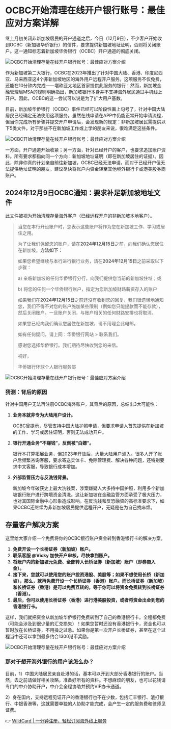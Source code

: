 # OCBC开始清理在线开户银行账号：最佳应对方案详解

继上月初关闭非新加坡居民的开户通道之后，今日（12月9日），不少客户开始收到OCBC（新加坡华侨银行）的信件，要求提供新加坡地址证明，否则将关闭账户。这一通知标志着新加坡华侨银行（OCBC）开户通道的彻底关闭。

![OCBC开始清理存量在线开户银行账号：最佳应对方案介绍](https://bbtdd.com/img/4186626049.webp)

作为新加坡第二大银行，OCBC在2023年推出了针对中国大陆、香港、印度尼西亚、马来西亚这4个非新加坡地区的海外用户远程开户服务。这项服务不仅免费，还能在10分钟内完成——堪称亚太地区首家提供此服务的银行！然而，新加坡金融管理局MSA的规则明确指出，新加坡银行本身并不支持海外居民通过手机线上开户。因此，OCBC的这一尝试可以说是为了扩大用户基数。

目前，新加坡华侨银行（OCBC）事件已经可以阶段性画上句号了，针对中国大陆居民已经确定无法使用这项服务。虽然在线申请在APP中仍能正常开始申请流程，但当你完成所有步骤并提交开户申请后，会发现新的规定：非新加坡居民需提供以下5类文件。对于那些不在新加坡工作或上学的朋友来说，很难满足这些条件。

![OCBC开始清理存量在线开户银行账号：最佳应对方案介绍](https://bbtdd.com/img/035465305812970.webp)

一方面，开户通道开始收紧；另一方面，针对已经开户的客户，也要求追加账户资料。所有要求都指向同一个方向：新加坡地址证明（即在新加坡居住的证据）。因此，除非你真的计划亲自前往新加坡，OCBC已经无法申请。而对于已经开户但无法提供地址证明的朋友，建议尽快将账户内资金转至其他境外银行卡或港美股券商账户。

## 2024年12月9日OCBC通知：要求补足新加坡地址文件

此文件被视为开始清理存量海外客户（已经远程开户的非新加坡本地客户）。

> 当您在本行开设账户时，您表示这些账户将作为您在新加坡工作、学习或居住之用。
>
> 为了让我们保留您的账户，请在**2024年12月15日**之前，向我们确认您居住在新加坡。**方法如下：**
>
> 如果您希望继续与本行进行银行业务，请在**2024年12月15日**之前采取以下步骤：
>
> a) 亲临新加坡的任何华侨银行分行，向我们提供您当前的新加坡住址；或
>
> b) 将您的任何一个华侨银行账户，指定为您新加坡财路薪资存入的账户
>
> 如果我们在**2024年12月15日**之前还没有收到您的回复，我们很遗憾地通知您，我们不得不对您的账户施加某些限制（例如您只能提款而不能存款），然后关闭账户。一旦账户关闭，与账户相关的任何财路安排也将取消。
>
> 如果您已经向我们确认您居住在新加坡，请不用理会此电邮。
>
> 如有任何疑问，请上网：华侨银行网站 > 联系我们。
>
> 感谢您选择华侨银行。我们期待尽快收到您的来信。
>
> 祝好，
>
> 华侨银行环球个人银行服务部

![OCBC开始清理存量在线开户银行账号：最佳应对方案介绍](https://bbtdd.com/img/8131064756112826.webp)

### 猜测：背后的原因

针对中国用户无法再注册OCBC海外账户，其背后的原因，总结出3大可能性：

1. **业务本就非专为大陆用户设计。**
   
   OCBC曾提示，尽管支持中国大陆护照申请，但要求申请人首先提供在新加坡的工作、学习或居住证明，否则无法成功开户。

2. **银行开通业务“不赚钱”，反倒被“白嫖”。**
   
   银行本打算拓展业务，但2023年开放后，大量大陆用户涌入。很多人开了账户后频繁咨询客服，要求寄送实体卡、免除管理费、解决各种问题，还特别要求中文客服，导致银行成本增加。

3. **外部监管压力与反洗钱背景。**
   
   新加坡今年破获史上最大洗钱案，涉案嫌疑人大多持中国护照，利用多个新加坡银行账户进行跨境资金清洗。这让新加坡在金融监管方面承受了极大压力，也对其国际金融中心形象造成影响。在反洗钱和反恐融资的高标准要求下，如果OCBC还继续为非新加坡居民提供远程开户，无疑是在为自己找麻烦。

## 存量客户解决方案

这里给大家介绍一个免费将你的OCBC银行账户资金转到香港银行卡的解决方案。

1. **免费开设一个长桥证券（新加坡）账户。**
2. **联系客服 @Vicky 加快开户审核，尽快拿到账户。**
3. **将账户内的新加坡元免费、全部转入长桥证券（新加坡）账户（即券商入金）。**
4. **接下来，您就可以使用您的账户投资港股、美股等；如果不想使用长桥（新加坡），那么，就再免费开设一个长桥证券（香港）账户。而长桥证券（新加坡）和长桥证券（香港）是可以免费互转的，等于你可以将资金免费转到长桥证券（香港）。**
5. **最后，你可以使用长桥证券（香港）进行港美股投资，或者将资金出金到您的香港银行卡。**

这样，我们就把资金从新加坡华侨银行免费转到了自己的香港银行卡。全程都免费（可能会涉及到很少量的汇兑损失）！如果您暂时还没有香港银行卡，资金也可以暂时放在长桥证券，不用操之过急。如果你是第一次开户长桥证券，甚至在这个过程当中还可以拿到最多约合1300港币奖励。

![OCBC开始清理存量在线开户银行账号：最佳应对方案介绍](https://bbtdd.com/img/01274991891111.webp)

### 那对于想开海外银行的用户该怎么办？

目前，1）中国大陆居民亲自赴港的话，基本可以开到大部分香港银行的账户。当然，去之前请做好相关攻略，准备好所有的资料。不想麻烦的朋友，也可以花钱请专门的中介协助开户，中介会全程协助并预约VIP办卡通道。

2）身在国内，支持远程见证开户的香港银行也不在少数，包括汇丰银行、渣打银行、中银香港等，这就需要单独的人协助才能完成，会产生一定的服务费和律师见证费。

👉 [WildCard | 一分钟注册，轻松订阅海外线上服务](https://bbtdd.com/WildCard)